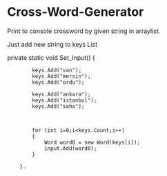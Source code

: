 # Cross-Word-Generator

Print to console crossword by given string in arraylist.

Just add new string to keys List



private static void Set_Input()
        {


            keys.Add("van");
            keys.Add("mersin");
            keys.Add("ordu");

            keys.Add("ankara");
            keys.Add("istanbul");
            keys.Add("saha");

        

            for (int i=0;i<keys.Count;i++)
            {
                Word word0 = new Word(keys[i]);
                input.Add(word0);
            }

        }.


